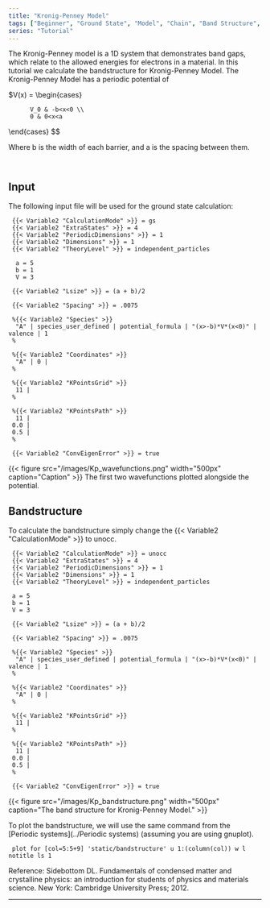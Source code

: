 ```yaml
---
title: "Kronig-Penney Model"
tags: ["Beginner", "Ground State", "Model", "Chain", "Band Structure", "User-defined Species", "Independent Particles"]
series: "Tutorial"
---
```



The Kronig-Penney model is a 1D system that demonstrates band gaps, which relate to the allowed energies for electrons in a material. In this tutorial we calculate the bandstructure for Kronig-Penney Model. The Kronig-Penney Model has a periodic potential of

$V(x) =
\begin{cases}
```text
      V_0 & -b<x<0 \\
      0 & 0<x<a
```
\end{cases}
$$

Where b is the width of each barrier, and a is the spacing between them. 
```text
 
```
##  Input  
The following input file will be used for the ground state calculation:

```text
 {{< Variable2 "CalculationMode" >}} = gs
 {{< Variable2 "ExtraStates" >}} = 4
 {{< Variable2 "PeriodicDimensions" >}} = 1
 {{< Variable2 "Dimensions" >}} = 1
 {{< Variable2 "TheoryLevel" >}} = independent_particles
 
  a = 5
  b = 1
  V = 3
 
 {{< Variable2 "Lsize" >}} = (a + b)/2
 
 {{< Variable2 "Spacing" >}} = .0075
 
 %{{< Variable2 "Species" >}}
  "A" | species_user_defined | potential_formula | "(x>-b)*V*(x<0)" | valence | 1
 %
 
 %{{< Variable2 "Coordinates" >}}
  "A" | 0 |
 %
 
 %{{< Variable2 "KPointsGrid" >}}
  11 |
 %
 
 %{{< Variable2 "KPointsPath" >}}
  11 |
 0.0 |
 0.5 |
 %
 
 {{< Variable2 "ConvEigenError" >}} = true
```

{{< figure src="/images/Kp_wavefunctions.png" width="500px" caption="Caption" >}}
The first two wavefunctions plotted alongside the potential.

##  Bandstructure   
To calculate the bandstructure simply change the {{< Variable2 "CalculationMode" >}} to unocc.

```text
 {{< Variable2 "CalculationMode" >}} = unocc
 {{< Variable2 "ExtraStates" >}} = 4
 {{< Variable2 "PeriodicDimensions" >}} = 1
 {{< Variable2 "Dimensions" >}} = 1
 {{< Variable2 "TheoryLevel" >}} = independent_particles
 
 a = 5
 b = 1
 V = 3
 
 {{< Variable2 "Lsize" >}} = (a + b)/2
 
 {{< Variable2 "Spacing" >}} = .0075
 
 %{{< Variable2 "Species" >}}
  "A" | species_user_defined | potential_formula | "(x>-b)*V*(x<0)" | valence | 1
 %
 
 %{{< Variable2 "Coordinates" >}}
  "A" | 0 |
 %
 
 %{{< Variable2 "KPointsGrid" >}}
  11 |
 %
 
 %{{< Variable2 "KPointsPath" >}}
  11 |
 0.0 |
 0.5 |
 %
 
 {{< Variable2 "ConvEigenError" >}} = true
```

{{< figure src="/images/Kp_bandstructure.png" width="500px" caption="The band structure for Kronig-Penney Model." >}}

To plot the bandstructure, we will use the same command from the [Periodic systems](../Periodic systems) (assuming you are using gnuplot).

```text
 plot for [col=5:5+9] 'static/bandstructure' u 1:(column(col)) w l notitle ls 1
```

Reference:
Sidebottom DL. Fundamentals of condensed matter and crystalline physics: an introduction for students of physics and materials science. New York: Cambridge University Press; 2012.








---------------------------------------------
